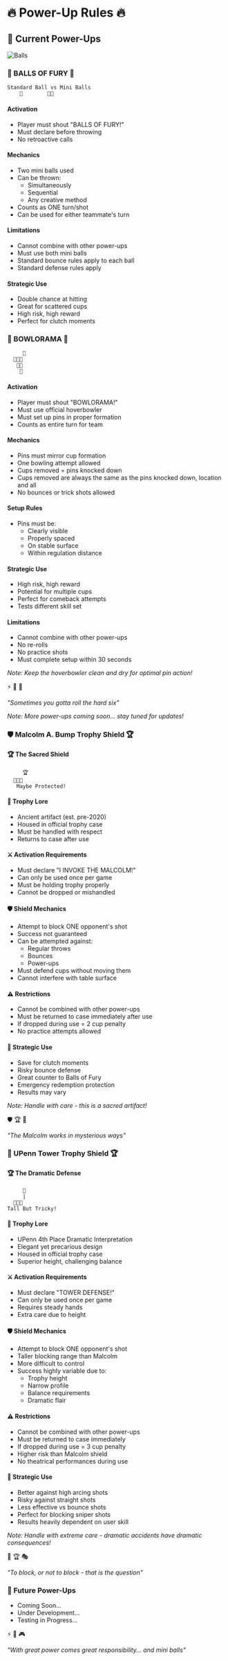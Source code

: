 # 🔥 Power-Up Rules 🔥

## 🌟 Current Power-Ups

![Balls](./images/balls.jpg)


### 👊 BALLS OF FURY 👊
```
Standard Ball vs Mini Balls
    🏐        🔴🔴
```

#### Activation
- Player must shout "BALLS OF FURY!"
- Must declare before throwing
- No retroactive calls

#### Mechanics
- Two mini balls used
- Can be thrown:
  - Simultaneously
  - Sequential
  - Any creative method
- Counts as ONE turn/shot
- Can be used for either teammate's turn

#### Limitations
- Cannot combine with other power-ups
- Must use both mini balls
- Standard bounce rules apply to each ball
- Standard defense rules apply

#### Strategic Use
- Double chance at hitting
- Great for scattered cups
- High risk, high reward
- Perfect for clutch moments

### 🎳 BOWLORAMA 🎳
```
     🎳
  🎯🎯🎯
   🎯🎯
    🎯
```

#### Activation
- Player must shout "BOWLORAMA!"
- Must use official hoverbowler
- Must set up pins in proper formation
- Counts as entire turn for team

#### Mechanics
- Pins must mirror cup formation
- One bowling attempt allowed
- Cups removed = pins knocked down
- Cups removed are always the same as the pins knocked down, location and all
- No bounces or trick shots allowed

#### Setup Rules
- Pins must be:
  - Clearly visible
  - Properly spaced
  - On stable surface
  - Within regulation distance

#### Strategic Use
- High risk, high reward
- Potential for multiple cups
- Perfect for comeback attempts
- Tests different skill set

#### Limitations
- Cannot combine with other power-ups
- No re-rolls
- No practice shots
- Must complete setup within 30 seconds

*Note: Keep the hoverbowler clean and dry for optimal pin action!* 

⚡️ 🎳 🎯

*"Sometimes you gotta roll the hard six"*

*Note: More power-ups coming soon... stay tuned for updates!* 

### 🛡️ Malcolm A. Bump Trophy Shield 🏆

#### 🏆 The Sacred Shield
```
     🏆
  🔴🔴🔴
   Maybe Protected!
```

#### 📜 Trophy Lore
- Ancient artifact (est. pre-2020)
- Housed in official trophy case
- Must be handled with respect
- Returns to case after use

#### ⚔️ Activation Requirements
- Must declare "I INVOKE THE MALCOLM!"
- Can only be used once per game
- Must be holding trophy properly
- Cannot be dropped or mishandled

#### 🛡️ Shield Mechanics
- Attempt to block ONE opponent's shot
- Success not guaranteed
- Can be attempted against:
  - Regular throws
  - Bounces
  - Power-ups
- Must defend cups without moving them
- Cannot interfere with table surface

#### ⚠️ Restrictions
- Cannot be combined with other power-ups
- Must be returned to case immediately after use
- If dropped during use = 2 cup penalty
- No practice attempts allowed

#### 💫 Strategic Use
- Save for clutch moments
- Risky bounce defense
- Great counter to Balls of Fury
- Emergency redemption protection
- Results may vary

*Note: Handle with care - this is a sacred artifact!* 

🛡️ 🏆 🎲

*"The Malcolm works in mysterious ways"*

### 🗼 UPenn Tower Trophy Shield 🏆

#### 🏆 The Dramatic Defense
```
     🗼
     |
  🔴🔴🔴
Tall But Tricky!
```

#### 📜 Trophy Lore
- UPenn 4th Place Dramatic Interpretation
- Elegant yet precarious design
- Housed in official trophy case
- Superior height, challenging balance

#### ⚔️ Activation Requirements
- Must declare "TOWER DEFENSE!"
- Can only be used once per game
- Requires steady hands
- Extra care due to height

#### 🛡️ Shield Mechanics
- Attempt to block ONE opponent's shot
- Taller blocking range than Malcolm
- More difficult to control
- Success highly variable due to:
  - Trophy height
  - Narrow profile
  - Balance requirements
  - Dramatic flair

#### ⚠️ Restrictions
- Cannot be combined with other power-ups
- Must be returned to case immediately
- If dropped during use = 3 cup penalty
- Higher risk than Malcolm shield
- No theatrical performances during use

#### 💫 Strategic Use
- Better against high arcing shots
- Risky against straight shots
- Less effective vs bounce shots
- Perfect for blocking sniper shots
- Results heavily dependent on user skill

*Note: Handle with extreme care - dramatic accidents have dramatic consequences!* 

🗼 🏆 🎭

*"To block, or not to block - that is the question"*

### 💫 Future Power-Ups
- Coming Soon...
- Under Development...
- Testing in Progress...

⚡️ 🎯 🎮

*"With great power comes great responsibility... and mini balls"*